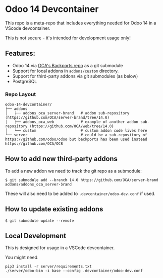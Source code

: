 # Odoo 14 Devcontainer

This repo is a meta-repo that includes everything needed for Odoo 14 in a VScode devcontainer.

This is not secure - it's intended for development usage only!


## Features:

* Odoo 14 via [OCA's Backports repo](https://github.com/OCA/OCB/tree/14.0) as a git submodule
* Support for local addons in `addons/custom` directory.
* Support for third-party addons via git submodules (as below)
* PostgreSQL


### Repo Layout

```
odoo-14-devcontainer/
├── addons
│   ├── addons_oca_server-brand   # addon sub-repository (https://github.com/OCA/server-brand/tree/14.0)
│   ├── addons_oca_web            # example of another addon sub-repository (https://github.com/OCA/web/tree/14.0)
│   └── custom                    # custom addon code lives here
└── server                        # could be a sub-repository of https://github.com/odoo/odoo but backports has been used instead https://github.com/OCA/OCB
```

## How to add new third-party addons

To add a new addon we need to track the git repo as a submodule:

```shell
$ git submodule add --branch 14.0 https://github.com/OCA/server-brand addons/addons_oca_server-brand
```

These will also need to be added to `.devcontainer/odoo-dev.conf` if used.

## How to update existing addons

```shell
$ git submodule update --remote
```


## Local Development

This is designed for usage in a VSCode devcontainer.

You might need:

```shell
pip3 install -r server/requirements.txt
./server/odoo-bin -i base --config .devcontainer/odoo-dev.conf
```
